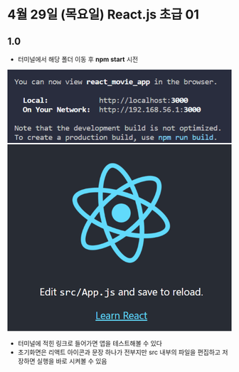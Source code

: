 # 4월 29일 (목요일) React.js 초급 01

## 1.0

- 터미널에서 해당 폴더 이동 후 **npm start** 시전

![터미널](1.png)  
![브라우저](2.png)

- 터미널에 적힌 링크로 들어가면 앱을 테스트해볼 수 있다
- 초기화면은 리액트 아이콘과 문장 하나가 전부지만 src 내부의 파일을 편집하고 저장하면 실행을 바로 시켜볼 수 있음
